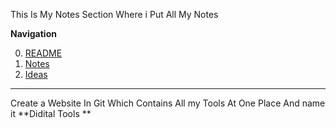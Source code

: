 This Is My Notes Section Where i Put All My Notes


**Navigation**

0. [README](https://github.com/AndyAad/rb/blob/main/README.md)
1. [Notes](https://github.com/AndyAad/rb/blob/main/Notes.md)
2. [Ideas](https://github.com/AndyAad/rb/blob/main/Ideas.md)
------------------------------------------------------------------

Create a Website In Git Which Contains All my Tools At One Place
And name it **Didital Tools
**
